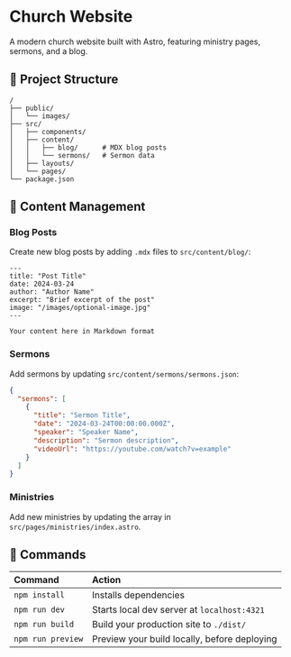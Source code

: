 # Church Website

A modern church website built with Astro, featuring ministry pages, sermons, and a blog.

## 🚀 Project Structure

```text
/
├── public/
│   └── images/
├── src/
│   ├── components/
│   ├── content/
│   │   ├── blog/      # MDX blog posts
│   │   └── sermons/   # Sermon data
│   ├── layouts/
│   └── pages/
└── package.json
```

## 📝 Content Management

### Blog Posts
Create new blog posts by adding `.mdx` files to `src/content/blog/`:

```mdx
---
title: "Post Title"
date: 2024-03-24
author: "Author Name"
excerpt: "Brief excerpt of the post"
image: "/images/optional-image.jpg"
---

Your content here in Markdown format
```

### Sermons
Add sermons by updating `src/content/sermons/sermons.json`:

```json
{
  "sermons": [
    {
      "title": "Sermon Title",
      "date": "2024-03-24T00:00:00.000Z",
      "speaker": "Speaker Name",
      "description": "Sermon description",
      "videoUrl": "https://youtube.com/watch?v=example"
    }
  ]
}
```

### Ministries
Add new ministries by updating the array in `src/pages/ministries/index.astro`.

## 🧞 Commands

| Command                | Action                                           |
| :-------------------- | :----------------------------------------------- |
| `npm install`         | Installs dependencies                            |
| `npm run dev`         | Starts local dev server at `localhost:4321`      |
| `npm run build`       | Build your production site to `./dist/`          |
| `npm run preview`     | Preview your build locally, before deploying     |